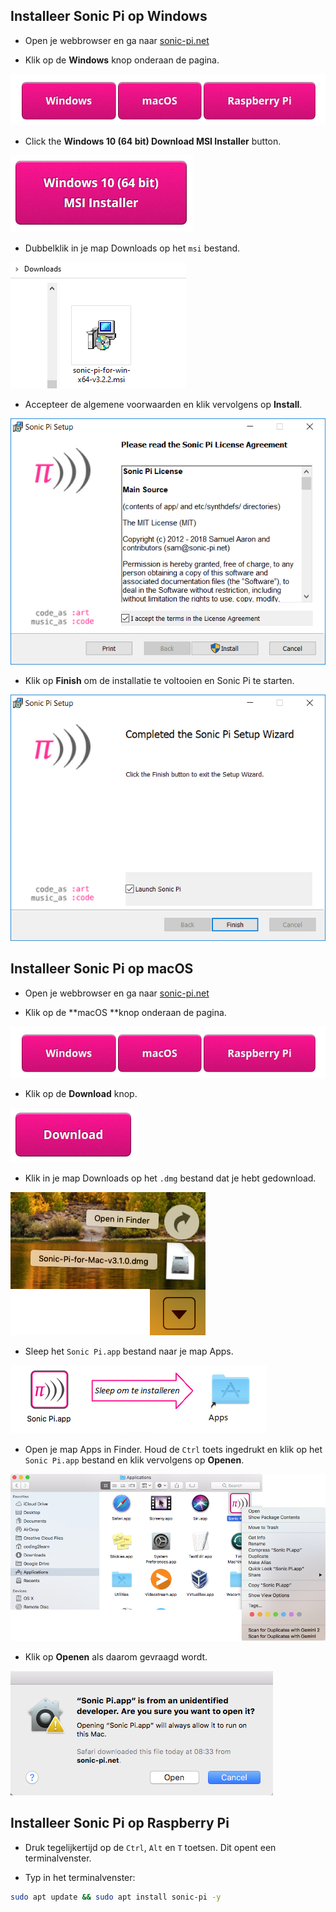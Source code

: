## Installeer Sonic Pi op Windows

- Open je webbrowser en ga naar [sonic-pi.net](https://sonic-pi.net/)

- Klik op de **Windows** knop onderaan de pagina.

![downloads](images/download-buttons.png)

- Click the **Windows 10 (64 bit) Download MSI Installer** button.

![msi](images/msi-installer.png)

- Dubbelklik in je map Downloads op het `msi` bestand.

![windows1](images/windows1.png)

- Accepteer de algemene voorwaarden en klik vervolgens op **Install**.

![windows2](images/windows2.png)

- Klik op **Finish** om de installatie te voltooien en Sonic Pi te starten.

![windows3](images/windows3.png)


## Installeer Sonic Pi op macOS

- Open je webbrowser en ga naar [sonic-pi.net](https://sonic-pi.net/)

- Klik op de **macOS **knop onderaan de pagina.

![downloads](images/download-buttons.png)

- Klik op de **Download** knop.

![download](images/download.png)

- Klik in je map Downloads op het `.dmg` bestand dat je hebt gedownload.

![macOS1](images/macOS1.png)

- Sleep het `Sonic Pi.app` bestand naar je map Apps.

![macOS2](images/macOS2.png)

- Open je map Apps in Finder. Houd de `Ctrl` toets ingedrukt en klik op het `Sonic Pi.app` bestand en klik vervolgens op **Openen**.

![macOS3](images/macOS3.png)

- Klik op **Openen** als daarom gevraagd wordt.

![macOS4](images/macOS4.png)

## Installeer Sonic Pi op Raspberry Pi

- Druk tegelijkertijd op de `Ctrl`, `Alt` en `T` toetsen. Dit opent een terminalvenster.

- Typ in het terminalvenster:

```bash
sudo apt update && sudo apt install sonic-pi -y
```

